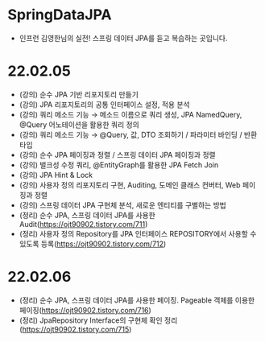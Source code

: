 # SpringDataJPA
- 인프런 김영한님의 실전! 스프링 데이터 JPA를 듣고 복습하는 곳입니다.


# 22.02.05
- (강의) 순수 JPA 기반 리포지토리 만들기
- (강의) JPA 리포지토리의 공통 인터페이스 설정, 적용 분석
- (강의) 쿼리 메소드 기능 → 메소드 이름으로 쿼리 생성, JPA NamedQuery, @Query 어노테이션을 활용한 쿼리 정의
- (강의) 쿼리 메소드 기능 → @Query, 값, DTO 조회하기 / 파라미터 바인딩 / 반환타입
- (강의) 순수 JPA 페이징과 정렬 / 스프링 데이터 JPA 페이징과 정렬
- (강의) 벌크성 수정 쿼리, @EntityGraph를 활용한 JPA Fetch Join
- (강의) JPA Hint & Lock
- (강의) 사용자 정의 리포지토리 구현, Auditing, 도메인 클래스 컨버터, Web 페이징과 정렬
- (강의) 스프링 데이터 JPA 구현체 분석, 새로운 엔티티를 구별하는 방법 
- (정리) 순수 JPA, 스프링 데이터 JPA를 사용한 Audit(https://ojt90902.tistory.com/711)
- (정리) 사용자 정의 Repository를 JPA 인터페이스 REPOSITORY에서 사용할 수 있도록 등록(https://ojt90902.tistory.com/712)

# 22.02.06

- (정리) 순수 JPA, 스프링 데이터 JPA를 사용한 페이징. Pageable 객체를 이용한 페이징(https://ojt90902.tistory.com/716)
- (정리) JpaRepository Interface의 구현체 확인 정리(https://ojt90902.tistory.com/715)
